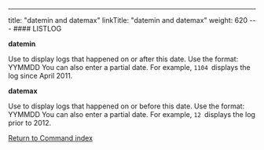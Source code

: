 ---
title: "datemin and datemax"
linkTitle: "datemin and datemax"
weight: 620
--- #### LISTLOG

****datemin****

Use to display logs that happened on or after this date. Use the format: YYMMDD You can also enter a partial date. For example, `1104 `displays the log since April 2011.

****datemax****

Use to display logs that happened on or before this date. Use the format: YYMMDD You can also enter a partial date. For example, `12 `displays the log prior to 2012.

[Return to Command index](../../)
